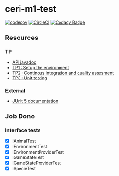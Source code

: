 # ceri-m1-test
[![codecov](https://codecov.io/gh/fLaVz/ceri-m1-test-2017/branch/master/graph/badge.svg)](https://codecov.io/gh/fLaVz/ceri-m1-test-2017)
[![CircleCI](https://circleci.com/gh/fLaVz/ceri-m1-test-2017/tree/master.svg?style=svg)](https://circleci.com/gh/fLaVz/ceri-m1-test-2017/tree/master)
[![Codacy Badge](https://api.codacy.com/project/badge/Grade/98a8d41709534a56b7bd89c20b768374)](https://www.codacy.com/app/fLaVz/ceri-m1-test-2017?utm_source=github.com&amp;utm_medium=referral&amp;utm_content=fLaVz/ceri-m1-test-2017&amp;utm_campaign=Badge_Grade)

## Resources

### TP

- [API javadoc](http://faylixe.fr/ceri-m1-test-2017/javadoc)
- [TP1 : Setup the environment](https://github.com/Faylixe/ceri-m2-test-2017/blob/master/docs/tp1.md)
- [TP2 : Continous integration and quality assesment](https://github.com/Faylixe/ceri-m2-test-2017/blob/master/docs/tp2.md)
- [TP3 : Unit testing](https://github.com/Faylixe/ceri-m2-test-2017/blob/master/docs/tp3.md)

### External

- [JUnit 5 documentation](http://junit.org/junit5/docs/current/user-guide)


## Job Done

### Interface tests   
- [x] IAnimalTest     
- [x] IEnvironmentTest    
- [x] IEnvironmentProviderTest    
- [x] IGameStateTest  
- [x] IGameStateProviderTest  
- [x] ISpecieTest 
